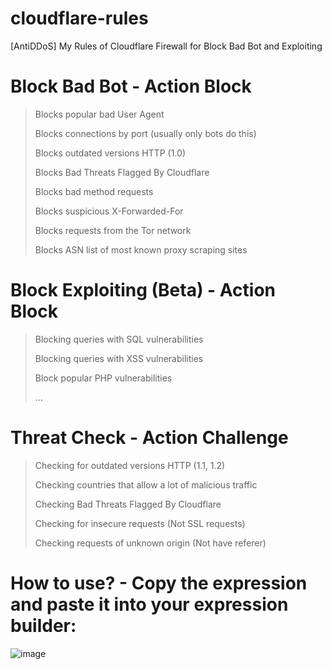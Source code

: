 # cloudflare-rules
[AntiDDoS] My Rules of Cloudflare Firewall for Block Bad Bot and Exploiting

# Block Bad Bot - Action Block
> Blocks popular bad User Agent
> 
> Blocks connections by port (usually only bots do this)
> 
> Blocks outdated versions HTTP (1.0)
> 
> Blocks Bad Threats Flagged By Cloudflare
> 
> Blocks bad method requests
> 
> Blocks suspicious X-Forwarded-For
> 
> Blocks requests from the Tor network
> 
> Blocks ASN list of most known proxy scraping sites

# Block Exploiting (Beta) - Action Block
> Blocking queries with SQL vulnerabilities
> 
> Blocking queries with XSS vulnerabilities
> 
> Block popular PHP vulnerabilities
> 
> ...

# Threat Check - Action Challenge
> Checking for outdated versions HTTP (1.1, 1.2)
> 
> Checking countries that allow a lot of malicious traffic
> 
> Checking Bad Threats Flagged By Cloudflare
> 
> Checking for insecure requests (Not SSL requests)
> 
> Checking requests of unknown origin (Not have referer)


# How to use? - Copy the expression and paste it into your expression builder:
![image](https://user-images.githubusercontent.com/55624740/161973398-05e74f0c-f72c-4c71-afa4-46987801f3c8.png)

